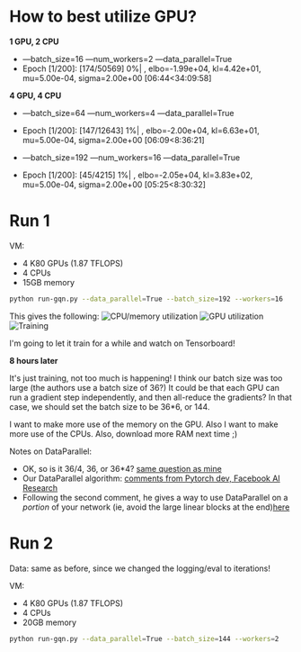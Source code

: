 
# How to best utilize GPU?


**1 GPU, 2 CPU**
- —batch_size=16 —num_workers=2 —data_parallel=True
- Epoch [1/200]: [174/50569]   0%| , elbo=-1.99e+04, kl=4.42e+01, mu=5.00e-04, sigma=2.00e+00 [06:44<34:09:58]

**4 GPU, 4 CPU**

- —batch_size=64 —num_workers=4 —data_parallel=True
- Epoch [1/200]: [147/12643]   1%| , elbo=-2.00e+04, kl=6.63e+01, mu=5.00e-04, sigma=2.00e+00 [06:09<8:36:21]

- —batch_size=192 —num_workers=16 —data_parallel=True
- Epoch [1/200]: [45/4215]   1%| , elbo=-2.05e+04, kl=3.83e+02, mu=5.00e-04, sigma=2.00e+00 [05:25<8:30:32]


# Run 1

VM:
- 4 K80 GPUs (1.87 TFLOPS)
- 4 CPUs
- 15GB memory

```bash
python run-gqn.py --data_parallel=True --batch_size=192 --workers=16
```

This gives the following:
![CPU/memory utilization](https://raw.githubusercontent.com/mwufi/pytorch-gqn/master/notes/run1/Screen%20Shot%202019-06-28%20at%201.58.52%20PM.png)
![GPU utilization](https://raw.githubusercontent.com/mwufi/pytorch-gqn/master/notes/run1/Screen%20Shot%202019-06-28%20at%202.10.28%20PM.png)
![Training](https://raw.githubusercontent.com/mwufi/pytorch-gqn/master/notes/run1/Screen%20Shot%202019-06-28%20at%201.58.58%20PM.png)

I'm going to let it train for a while and watch on Tensorboard!

**8 hours later**

It's just training, not too much is happening! I think our batch size was too large (the authors use a batch size of 36?) It could be that each GPU can run a gradient step independently, and then all-reduce the gradients? In that case, we should set the batch size to be 36*6, or 144.

I want to make more use of the memory on the GPU. Also I want to make more use of the CPUs. Also, download more RAM next time ;)

Notes on DataParallel:
- OK, so is it 36/4, 36, or 36*4? [same question as mine](https://discuss.pytorch.org/t/dataparallel-results-in-a-different-network-compared-to-a-single-gpu-run/28635?u=ptrblck)
- Our DataParallel algorithm: [comments from Pytorch dev, Facebook AI Research](https://discuss.pytorch.org/t/debugging-dataparallel-no-speedup-and-uneven-memory-allocation/1100/13)
- Following the second comment, he gives a way to use DataParallel on a *portion* of your network (ie, avoid the large linear blocks at the end)[here](https://discuss.pytorch.org/t/are-there-reasons-why-dataparallel-was-used-differently-on-alexnet-and-vgg-in-the-imagenet-example/19844)

# Run 2

Data: same as before, since we changed the logging/eval to iterations!

VM:
- 4 K80 GPUs (1.87 TFLOPS)
- 4 CPUs
- 20GB memory

```bash
python run-gqn.py --data_parallel=True --batch_size=144 --workers=2
```



